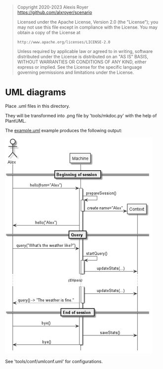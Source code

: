 > Copyright 2020-2023 Alexis Royer <https://github.com/alxroyer/scenario>
>
> Licensed under the Apache License, Version 2.0 (the "License");
> you may not use this file except in compliance with the License.
> You may obtain a copy of the License at
>
>     http://www.apache.org/licenses/LICENSE-2.0
>
> Unless required by applicable law or agreed to in writing, software
> distributed under the License is distributed on an "AS IS" BASIS,
> WITHOUT WARRANTIES OR CONDITIONS OF ANY KIND, either express or implied.
> See the License for the specific language governing permissions and
> limitations under the License.


# UML diagrams

Place .uml files in this directory.

They will be transformed into .png file by 'tools/mkdoc.py' with the help of PlantUML.

The [example.uml](./example.uml) example produces the following output:

![example.png](./example.png)

See 'tools/conf/umlconf.uml' for configurations.
